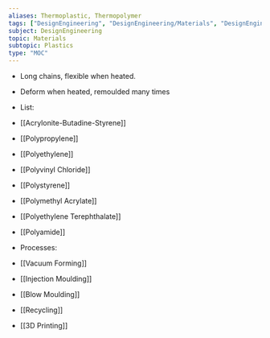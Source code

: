 ```yaml
---
aliases: Thermoplastic, Thermopolymer
tags: ["DesignEngineering", "DesignEngineering/Materials", "DesignEngineering/Materials/Plastics", "DesignEngineering/Materials/Plastics/Materials"]
subject: DesignEngineering
topic: Materials
subtopic: Plastics
type: "MOC"
---
```


- Long chains, flexible when heated.
- Deform when heated, remoulded many times

 - List:
  - [[Acrylonite-Butadine-Styrene]]
  - [[Polypropylene]]
  - [[Polyethylene]]
  - [[Polyvinyl Chloride]]
  - [[Polystyrene]]
  - [[Polymethyl Acrylate]]
  - [[Polyethylene Terephthalate]]
  - [[Polyamide]]

 - Processes:
  - [[Vacuum Forming]]
  - [[Injection Moulding]]
  - [[Blow Moulding]]
  - [[Recycling]]
  - [[3D Printing]]